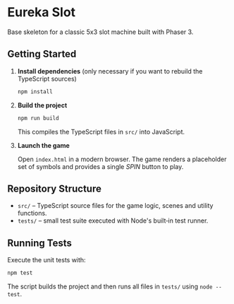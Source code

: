 # Eureka Slot

Base skeleton for a classic 5x3 slot machine built with Phaser 3.

## Getting Started

1. **Install dependencies** (only necessary if you want to rebuild the TypeScript sources)

   ```bash
   npm install
   ```

2. **Build the project**

   ```bash
   npm run build
   ```

   This compiles the TypeScript files in `src/` into JavaScript.

3. **Launch the game**

   Open `index.html` in a modern browser. The game renders a placeholder set of
   symbols and provides a single _SPIN_ button to play.

## Repository Structure

- `src/` – TypeScript source files for the game logic, scenes and utility
  functions.
- `tests/` – small test suite executed with Node's built‑in test runner.

## Running Tests

Execute the unit tests with:

```bash
npm test
```

The script builds the project and then runs all files in `tests/` using
`node --test`.
